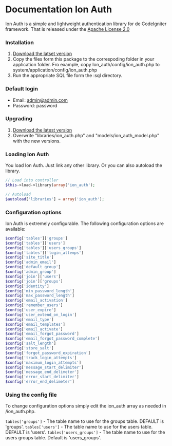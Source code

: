 Documentation Ion Auth
=========================

Ion Auth is a simple and lightweight authentication library for de CodeIgniter framework.
That is released under the [Apache License 2.0](http://www.apache.org/licenses/LICENSE-2.0)

### Installation

1) [Download the latset version](https://www.github.com/benedmunds/CodeIgniter-Ion-Auth/zippball/2)
2) Copy the files form this package to the correspoding folder in your application folder. Fro example, copy Ion_auth/config/ion_auth.php to system/application/config/ion_auth.php
3) Run the appropriate SQL file form the :sql directory.

### Default login

- Email: admin@admin.com
- Password: password

### Upgrading

1) [Download the latest version](https://github.com/benedmunds/Codeigniter-Ion-Auth/zipball/2)
2) Overwrite "libraries/ion_auth.php" and "models/ion_auth_model.php" with the new versions.

### Loading Ion Auth

You load Ion Auth. Just link any other library. Or you can also autoload the library.

```php
// Load into controller
$this->load->library(array('ion_auth');

// Autoload
$autoload['libraries'] = array('ion_auth');
```

### Configuration options

Ion Auth is extremely configurable. The following configuration options are available:

```php
$config['tables']['groups']
$config['tables']['users']
$config['tables']['users_groups']
$config['tables']['login_attemps']
$config['site_title']
$config['admin_email']
$config['default_group']
$config['admin_group']
$config['join']['users']
$config['join']['groups']
$config['identity']
$config['min_password_length']
$config['max_password_length']
$config['email_activation']
$config['remember_users']
$config['user_expire']
$config['user_extend_on_login']
$config['email_type']
$config['email_templates']
$config['email_activate']
$config['email_forgot_password']
$config['email_forgot_password_complete'] 
$config['salt_length']
$config['store_salt']
$config['forgot_password_expiration']
$config['track_login_attempts']
$config['maximum_login_attempts']
$config['message_start_delimiter']
$config['message_end_delimeter']
$config['error_start_delimiter']
$config['error_end_delimeter']
```

### Using the config file

To change configuration options simply edit the ion_auth array as needed in /ion_auth.php.

`tables['groups']` - The table name to use for the groups table. DEFAULT is 'groups'.
`tables['users']` - The table name to use for the users table. DEFAULT is 'users'.
`tables['users_groups']` - The table name to use for the users groups table. Default is 'users_groups'.
